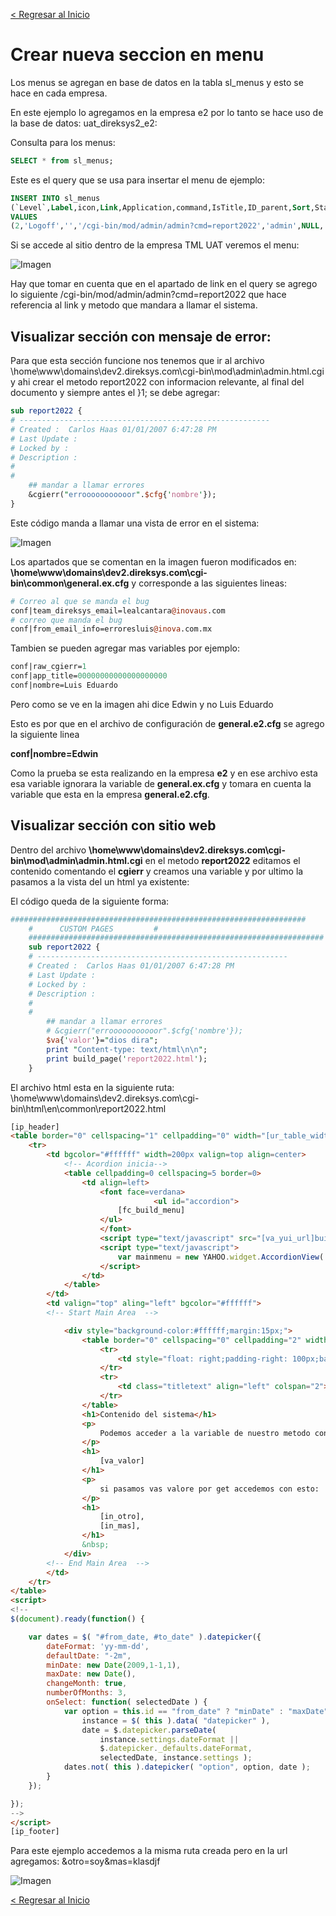 [< Regresar al Inicio](./README.md)

# Crear nueva seccion en menu

Los menus se agregan en base de datos en la tabla sl_menus y esto se hace en cada empresa.

En este ejemplo lo agregamos en la empresa e2 por lo tanto se hace uso de la base de datos: uat_direksys2_e2:

Consulta para los menus:

```sql
SELECT * from sl_menus;
```

Este es el query que se usa para insertar el menu de ejemplo:

```sql
INSERT INTO sl_menus 
(`Level`,Label,icon,Link,Application,command,IsTitle,ID_parent,Sort,Status,`Date`,`Time`,ID_admin_users,IsDbman,isReport) 
VALUES 
(2,'Logoff','','/cgi-bin/mod/admin/admin?cmd=report2022','admin',NULL,'No',38,4,'Active','2019-06-10','14:05:48',7835,0,0);
```

Si se accede al sitio dentro de la empresa TML UAT veremos el menu:

![Imagen](./images/crear-nueva-seccion-en-menu/1.png)

Hay que tomar en cuenta que en el apartado de link en el query se agrego lo siguiente
/cgi-bin/mod/admin/admin?cmd=report2022 que hace referencia al link y metodo que mandara a llamar el sistema.

## Visualizar sección con mensaje de error:

Para que esta sección funcione nos tenemos que ir al archivo \home\www\domains\dev2.direksys.com\cgi-bin\mod\admin\admin.html.cgi y ahi crear el metodo report2022 con informacion relevante, al final del documento y siempre antes el }1; se debe agregar:

```perl
sub report2022 {
# --------------------------------------------------------
# Created :  Carlos Haas 01/01/2007 6:47:28 PM
# Last Update :
# Locked by :
# Description :
#
#
    ## mandar a llamar errores
    &cgierr("errooooooooooor".$cfg{'nombre'});
}
```

Este código manda a llamar una vista de error en el sistema:

![Imagen](./images/crear-nueva-seccion-en-menu/2.png)

Los apartados que se comentan en la imagen fueron modificados en: **\home\www\domains\dev2.direksys.com\cgi-bin\common\general.ex.cfg** y corresponde a las siguientes lineas:


```perl
# Correo al que se manda el bug
conf|team_direksys_email=lealcantara@inovaus.com
# correo que manda el bug
conf|from_email_info=erroresluis@inova.com.mx
```

Tambien se pueden agregar mas variables por ejemplo:

```perl
conf|raw_cgierr=1
conf|app_title=00000000000000000000
conf|nombre=Luis Eduardo
```

Pero como se ve en la imagen ahi dice Edwin y no Luis Eduardo

Esto es por que en el archivo de configuración de **general.e2.cfg** se agrego la siguiente linea

**conf|nombre=Edwin**

Como la prueba se esta realizando en la empresa **e2** y en ese archivo esta esa variable ignorara la variable de **general.ex.cfg** y tomara en cuenta la variable que esta en la empresa **general.e2.cfg**.


## Visualizar sección con sitio web

Dentro del archivo **\home\www\domains\dev2.direksys.com\cgi-bin\mod\admin\admin.html.cgi** en el metodo **report2022** editamos el contenido comentando el **cgierr** y creamos una variable y por ultimo la pasamos a la vista del un html ya existente:

El código queda de la siguiente forma:

```perl
##################################################################
	#      CUSTOM PAGES       	#
	##################################################################
	sub report2022 {
	# --------------------------------------------------------
	# Created :  Carlos Haas 01/01/2007 6:47:28 PM
	# Last Update : 
	# Locked by : 
	# Description :
	#
	#
		## mandar a llamar errores
		# &cgierr("errooooooooooor".$cfg{'nombre'});
		$va{'valor'}="dios dira";
		print "Content-type: text/html\n\n";
		print build_page('report2022.html');
	}
```

El archivo html esta en la siguiente ruta: \home\www\domains\dev2.direksys.com\cgi-bin\html\en\common\report2022.html

```html
[ip_header]
<table border="0" cellspacing="1" cellpadding="0" width="[ur_table_width]" bgcolor="#dedede">
	<tr>
		<td bgcolor="#ffffff" width=200px valign=top align=center>
    		<!-- Acordion inicia-->
			<table cellpadding=0 cellspacing=5 border=0>
				<td align=left>
					<font face=verdana>
								<ul id="accordion">
						[fc_build_menu]
					</ul>
					</font>
					<script type="text/javascript" src="[va_yui_url]build/accordionview/accordionview-min.js"></script>
					<script type="text/javascript">
						var mainmenu = new YAHOO.widget.AccordionView('accordion', {collapsible: true, animationSpeed: '0.4', expandItem: 8, width: '180px', animate: true, effect: YAHOO.util.Easing.easeNone});
					</script>
				</td>
			</table>
		</td>
		<td valign="top" aling="left" bgcolor="#ffffff">
		<!-- Start Main Area  -->

			<div style="background-color:#ffffff;margin:15px;">
				<table border="0" cellspacing="0" cellpadding="2" width="100%">
					<tr>
					    <td style="float: right;padding-right: 100px;background-color: #fff; font-size:medium;color: green;font-weight: bold;">[va_message]</td>
					</tr>
					<tr>
					    <td class="titletext" align="left" colspan="2">Report</td>
					</tr>
			    </table>
				<h1>Contenido del sistema</h1>	
				<p>
					Podemos acceder a la variable de nuestro metodo con:
				</p>		
				<h1>
					[va_valor]
				</h1>
				<p>
					si pasamos vas valore por get accedemos con esto:
				</p>
				<h1>
					[in_otro],
					[in_mas],
				</h1>
				&nbsp;
			</div>
		<!-- End Main Area  -->
		</td>
	</tr>
</table> 
<script>
<!--
$(document).ready(function() {

	var dates = $( "#from_date, #to_date" ).datepicker({
		dateFormat: 'yy-mm-dd',
		defaultDate: "-2m",
		minDate: new Date(2009,1-1,1),
		maxDate: new Date(),
		changeMonth: true,
		numberOfMonths: 3,
		onSelect: function( selectedDate ) {
			var option = this.id == "from_date" ? "minDate" : "maxDate",
				instance = $( this ).data( "datepicker" ),
				date = $.datepicker.parseDate(
					instance.settings.dateFormat ||
					$.datepicker._defaults.dateFormat,
					selectedDate, instance.settings );
			dates.not( this ).datepicker( "option", option, date );
		}
	});

});
-->
</script>
[ip_footer]
```

Para este ejemplo accedemos a la misma ruta creada pero en la url agregamos: &otro=soy&mas=klasdjf

![Imagen](./images/crear-nueva-seccion-en-menu/3.png)

[< Regresar al Inicio](./README.md)